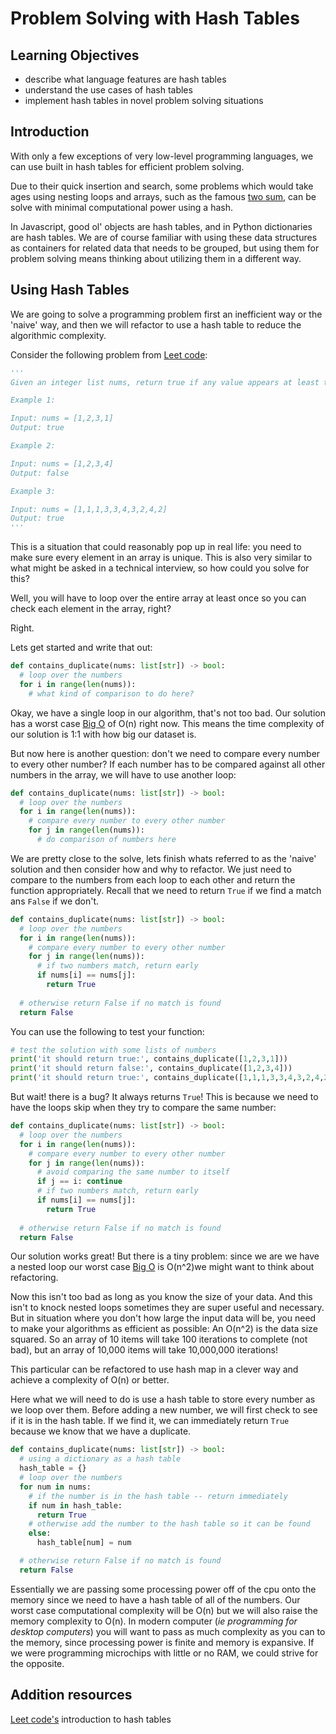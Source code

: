# Problem Solving with Hash Tables

## Learning Objectives

* describe what language features are hash tables
* understand the use cases of hash tables
* implement hash tables in novel problem solving situations

## Introduction

With only a few exceptions of very low-level programming languages, we can use built in hash tables for efficient problem solving. 

Due to their quick insertion and search, some problems which would take ages using nesting loops and arrays, such as the famous [two sum](https://leetcode.com/problems/two-sum/), can be solve with minimal computational power using a hash.

In Javascript, good ol' objects are hash tables, and in Python dictionaries are hash tables. We are of course familiar with using these data structures as containers for related data that needs to be grouped, but using them for problem solving means thinking about utilizing them in a different way.

## Using Hash Tables 

We are going to solve a programming problem first an inefficient way or the 'naive' way, and then we will refactor to use a hash table to reduce the algorithmic complexity.

Consider the following problem from [Leet code](https://leetcode.com/problems/contains-duplicate/):

```python
'''
Given an integer list nums, return true if any value appears at least twice in the array, and return false if every element is distinct.

Example 1:

Input: nums = [1,2,3,1]
Output: true

Example 2:

Input: nums = [1,2,3,4]
Output: false

Example 3:

Input: nums = [1,1,1,3,3,4,3,2,4,2]
Output: true
'''
```

This is a situation that could reasonably pop up in real life: you need to make sure every element in an array is unique. This is also very similar to what might be asked in a technical interview, so how could you solve for this?

Well, you will have to loop over the entire array at least once so you can check each element in the array, right? 

Right. 

Lets get started and write that out:

```python
def contains_duplicate(nums: list[str]) -> bool:
  # loop over the numbers
  for i in range(len(nums)):
    # what kind of comparison to do here?
```

Okay, we have a single loop in our algorithm, that's not too bad. Our solution has a worst case [Big O](https://www.bigocheatsheet.com/) of O(n) right now. This means the time complexity of our solution is 1:1 with how big our dataset is. 

But now here is another question: don't we need to compare every number to every other number? If each number has to be compared against all other numbers in the array, we will have to use another loop:

```python
def contains_duplicate(nums: list[str]) -> bool:
  # loop over the numbers
  for i in range(len(nums)):
    # compare every number to every other number
    for j in range(len(nums)):
      # do comparison of numbers here
```

We are pretty close to the solve, lets finish whats referred to as the 'naive' solution and then consider how and why to refactor. We just need to compare to the numbers from each loop to each other and return the function appropriately. Recall that we need to return `True` if we find a match ans `False` if we don't.

```python
def contains_duplicate(nums: list[str]) -> bool:
  # loop over the numbers
  for i in range(len(nums)):
    # compare every number to every other number
    for j in range(len(nums)):
      # if two numbers match, return early
      if nums[i] == nums[j]: 
        return True
  
  # otherwise return False if no match is found
  return False
```

You can use the following to test your function:

```python
# test the solution with some lists of numbers
print('it should return true:', contains_duplicate([1,2,3,1]))
print('it should return false:', contains_duplicate([1,2,3,4]))
print('it should return true:', contains_duplicate([1,1,1,3,3,4,3,2,4,2]))
```

But wait! there is a bug? It always returns `True`! This is because we need to have the loops skip when they try to compare the same number:

```python
def contains_duplicate(nums: list[str]) -> bool:
  # loop over the numbers
  for i in range(len(nums)):
    # compare every number to every other number
    for j in range(len(nums)):
      # avoid comparing the same number to itself
      if j == i: continue
      # if two numbers match, return early
      if nums[i] == nums[j]: 
        return True
  
  # otherwise return False if no match is found
  return False
```

Our solution works great! But there is a tiny problem: since we are we have a nested loop our worst case [Big O](https://www.bigocheatsheet.com/) is O(n^2)we might want to think about refactoring.

Now this isn't too bad as long as you know the size of your data. And this isn't to knock nested loops sometimes they are super useful and necessary. But in situation where you don't how large the input data will be, you need to make your algorithms as efficient as possible: An O(n^2) is the data size squared. So an array of 10 items will take 100 iterations to complete (not bad), but an array of 10,000 items will take 10,000,000 iterations! 

This particular can be refactored to use hash map in a clever way and achieve a complexity of O(n) or better. 

Here what we will need to do is use a hash table to store every number as we loop over them. Before adding a new number, we will first check to see if it is in the hash table. If we find it, we can immediately return `True` because we know that we have a duplicate.

```python
def contains_duplicate(nums: list[str]) -> bool:
  # using a dictionary as a hash table
  hash_table = {}
  # loop over the numbers
  for num in nums:
    # if the number is in the hash table -- return immediately
    if num in hash_table:
      return True
    # otherwise add the number to the hash table so it can be found
    else:
      hash_table[num] = num

  # otherwise return False if no match is found
  return False
```

Essentially we are passing some processing power off of the cpu onto the memory since we need to have a hash table of all of the numbers. Our worst case computational complexity will be O(n) but we will also raise the memory complexity to O(n). In modern computer (_ie programming for desktop computers_) you will want to pass as much complexity as you can to the memory, since processing power is finite and memory is expansive. If we were programming microchips with little or no RAM, we could strive for the opposite. 





## Addition resources

[Leet code's](https://leetcode.com/explore/learn/card/hash-table/) introduction to hash tables